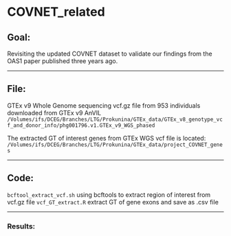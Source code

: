 # COVNET_related

## Goal:
Revisiting the updated COVNET dataset to validate our findings from the OAS1 paper published three years ago.

------
## File:

GTEx v9 Whole Genome sequencing vcf.gz file from 953 individuals downloaded from GTEx v9 AnVIL `/Volumes/ifs/DCEG/Branches/LTG/Prokunina/GTEx_data/GTEx_v8_genotype_vcf_and_donor_info/phg001796.v1.GTEx_v9_WGS_phased`

The extracted GT of interest genes from GTEx WGS vcf file is located: `/Volumes/ifs/DCEG/Branches/LTG/Prokunina/GTEx_data/project_COVNET_genes`

------

## Code:
`bcftool_extract_vcf.sh` using bcftools to extract region of interest from vcf.gz file
`vcf_GT_extract.R` extract GT of gene exons and save as .csv file

------

### Results: 
